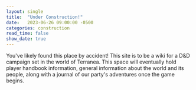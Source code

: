 ```yaml
---
layout: single
title:  "Under Construction!"
date:   2023-06-26 09:00:00 -0500
categories: construction
read_time: false
show_date: true
---
```


You've likely found this place by accident! This site is to be a wiki for a D&D campaign set in the world of Terranea. This space will eventually hold player handbook information, general information about the world and its people, along with a journal of our party's adventures once the game begins.
